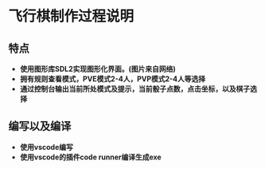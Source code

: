 # 飞行棋制作过程说明 
## 特点 
-  **使用图形库SDL2实现图形化界面。(图片来自网络)**   
-  **拥有规则查看模式，PVE模式2-4人，PVP模式2-4人等选择**
-  **通过控制台输出当前所处模式及提示，当前骰子点数，点击坐标，以及棋子选择**
## 编写以及编译  
- **使用vscode编写**  
- **使用vscode的插件code runner编译生成exe**  
  
